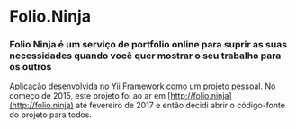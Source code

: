 Folio.Ninja
===========

### Folio Ninja é um serviço de portfolio online para suprir as suas necessidades quando você quer mostrar o seu trabalho para os outros

Aplicação desenvolvida no Yii Framework como um projeto pessoal. No começo de 2015, este projeto foi ao ar em [http://folio.ninja](http://folio.ninja) até fevereiro de 2017 e então decidi abrir o código-fonte do projeto para todos.
